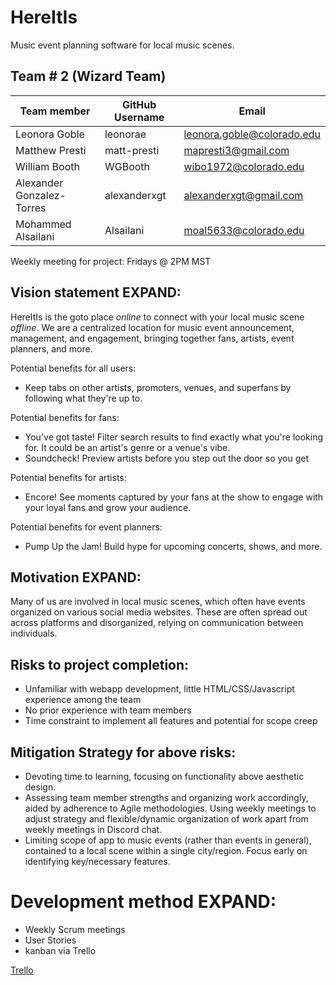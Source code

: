 # HereItIs
Music event planning software for local music scenes.

## Team # 2 (Wizard Team)
| Team member | GitHub Username | Email |
|-|-|-|
| Leonora Goble | leonorae | leonora.goble@colorado.edu
Matthew Presti | matt-presti | mapresti3@gmail.com
William Booth| WGBooth | wibo1972@colorado.edu
Alexander Gonzalez-Torres | alexanderxgt | alexanderxgt@gmail.com
Mohammed Alsailani | Alsailani | moal5633@colorado.edu

Weekly meeting for project: 
Fridays @ 2PM MST

## Vision statement EXPAND:
HereItIs is the goto place _online_ to connect with your local music scene _offline_. We are a centralized location for music event announcement, management, and engagement, bringing together fans, artists, event planners, and more.

Potential benefits for all users:
- Keep tabs on other artists, promoters, venues, and superfans by following what they're up to.

Potential benefits for fans:
- You've got taste! Filter search results to find exactly what you're looking for. It could be an artist's genre or a venue's vibe.
- Soundcheck! Preview artists before you step out the door so you get

Potential benefits for artists:
- Encore! See moments captured by your fans at the show to engage with your loyal fans and grow your audience.

Potential benefits for event planners:
- Pump Up the Jam! Build hype for upcoming concerts, shows, and more.

## Motivation EXPAND:
Many of us are involved in local music scenes, which often have events organized on various social media websites.
These are often spread out across platforms and disorganized, relying on communication between individuals.  

## Risks to project completion:
- Unfamiliar with webapp development, little HTML/CSS/Javascript experience among the team
- No prior experience with team members
- Time constraint to implement all features and potential for scope creep

## Mitigation Strategy for above risks:
- Devoting time to learning, focusing on functionality above aesthetic design.
- Assessing team member strengths and organizing work accordingly, aided by adherence to Agile methodologies. Using weekly meetings to adjust strategy and flexible/dynamic organization of work apart from weekly meetings in Discord chat.
- Limiting scope of app to music events (rather than events in general), contained to a local scene within a single city/region. Focus early on identifying key/necessary features.

# Development method EXPAND:
- Weekly Scrum meetings
- User Stories
- kanban via Trello

[Trello](https://trello.com/invite/b/66ee14f2ebb2bed462a868ac/ATTI55abcb1be45640ce0b7573874bbff32f36463F4F/wizardteam)

